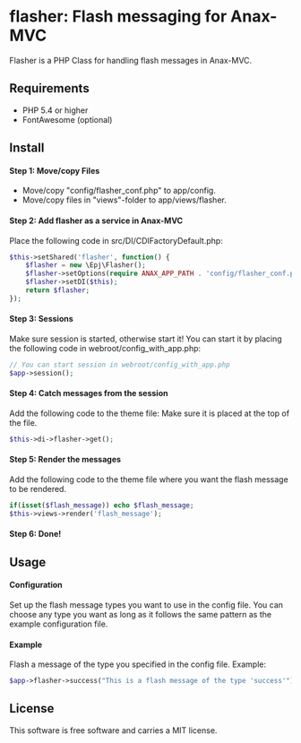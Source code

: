 # flasher: Flash messaging for Anax-MVC
Flasher is a PHP Class for handling flash messages in Anax-MVC.

Requirements
--
* PHP 5.4 or higher
* FontAwesome (optional)

Install
--
#### Step 1: Move/copy Files 
* Move/copy "config/flasher_conf.php" to app/config.
* Move/copy files in "views"-folder to app/views/flasher.

#### Step 2: Add flasher as a service in Anax-MVC
Place the following code in src/DI/CDIFactoryDefault.php:

```php
$this->setShared('flasher', function() {
    $flasher = new \Epj\Flasher();
    $flasher->setOptions(require ANAX_APP_PATH . 'config/flasher_conf.php');
    $flasher->setDI($this);
    return $flasher;
});
```

#### Step 3: Sessions
Make sure session is started, otherwise start it!
You can start it by placing the following code in webroot/config_with_app.php:

```php
// You can start session in webroot/config_with_app.php
$app->session();
```

#### Step 4: Catch messages from the session
Add the following code to the theme file:
Make sure it is placed at the top of the file.

```php
$this->di->flasher->get();
```

#### Step 5: Render the messages
Add the following code to the theme file where you want the flash message to be rendered.

```php
if(isset($flash_message)) echo $flash_message;
$this->views->render('flash_message');
```
#### Step 6: Done!

Usage
--
#### Configuration
Set up the flash message types you want to use in the config file. You can choose any type you want as long as it follows the same pattern as the example configuration file.

#### Example
Flash a message of the type you specified in the config file. Example:
```php
$app->flasher->success("This is a flash message of the type 'success'");
```

License
--

This software is free software and carries a MIT license.

